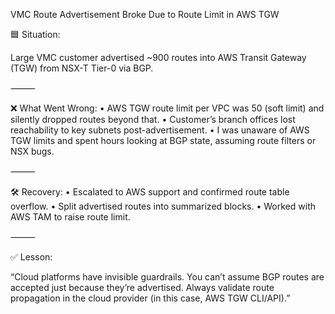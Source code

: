  VMC Route Advertisement Broke Due to Route Limit in AWS TGW

🟦 Situation:

Large VMC customer advertised ~900 routes into AWS Transit Gateway (TGW) from NSX-T Tier-0 via BGP.

⸻

❌ What Went Wrong:
	•	AWS TGW route limit per VPC was 50 (soft limit) and silently dropped routes beyond that.
	•	Customer’s branch offices lost reachability to key subnets post-advertisement.
	•	I was unaware of AWS TGW limits and spent hours looking at BGP state, assuming route filters or NSX bugs.

⸻

🛠 Recovery:
	•	Escalated to AWS support and confirmed route table overflow.
	•	Split advertised routes into summarized blocks.
	•	Worked with AWS TAM to raise route limit.

⸻

✅ Lesson:

“Cloud platforms have invisible guardrails. 
You can’t assume BGP routes are accepted just because they’re advertised. Always validate route propagation in the cloud provider (in this case, AWS TGW CLI/API).”
